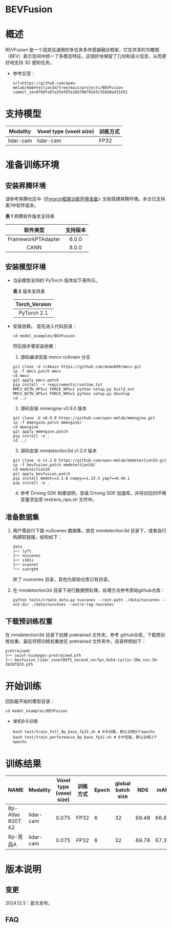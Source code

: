 # BEVFusion

# 概述

BEVFusion 是一个高效且通用的多任务多传感器融合框架，它在共享的鸟瞰图（BEV）表示空间中统一了多模态特征，这很好地保留了几何和语义信息，从而更好地支持 3D 感知任务。

- 参考实现：

  ```
  url=https://github.com/open-mmlab/mmdetection3d/tree/main/projects/BEVFusion
  commit_id=0f9dfa97a35ef87e16b700742d3c358d0ad15452
  ```

# 支持模型

| Modality  | Voxel type (voxel size) | 训练方式 |
|-----------|-------------------------|------|
| lidar-cam | lidar-cam               | FP32 |

# 准备训练环境
## 安装昇腾环境
请参考昇腾社区中《[Pytorch框架训练环境准备](https://www.hiascend.com/document/detail/zh/ModelZoo/pytorchframework/ptes)》文档搭建昇腾环境。本仓已支持表1中软件版本。
  
  **表 1**  昇腾软件版本支持表

  |        软件类型        |   支持版本   |
  |:------------------:|:--------:|
  | FrameworkPTAdapter | 6.0.0  |
  |       CANN         | 8.0.0  |

## 安装模型环境
- 当前模型支持的 PyTorch 版本如下表所示。

  **表 2**  版本支持表

  | Torch_Version |
  |:-------------:|
  |  PyTorch 2.1  |


- 安装依赖。
  首先进入代码目录：

  ```
  cd model_examples/BEVFusion
  ```

  然后按步骤安装依赖：

  1. 源码编译安装 mmcv rc4main 分支

  ```
  git clone -b rc4main https://github.com/momo609/mmcv.git
  cp -f mmcv.patch mmcv
  cd mmcv
  git apply mmcv.patch
  pip install -r requirements/runtime.txt
  MMCV_WITH_OPS=1 FORCE_NPU=1 python setup.py build_ext
  MMCV_WITH_OPS=1 FORCE_NPU=1 python setup.py develop
  cd ../
  ```

  2. 源码安装 mmengine v0.9.0 版本

  ```
  git clone -b v0.9.0 https://github.com/open-mmlab/mmengine.git
  cp -f mmengine.patch mmengine/
  cd mmengine
  git apply mmengine.patch
  pip install -e .
  cd ../
  ```

  3. 源码安装 mmdetection3d v1.2.0 版本

  ```
  git clone -b v1.2.0 https://github.com/open-mmlab/mmdetection3d.git
  cp -f bevfusion.patch mmdetection3d/
  cd mmdetection3d
  git apply bevfusion.patch
  pip install mmdet==3.1.0 numpy==1.23.5 yapf==0.40.1
  pip install -e .
  ```
  
  4. 参考 Driving SDK 构建说明，安装 Driving SDK 加速库，并将对应的环境变量添加至 test/env_npu.sh 文件中。

## 准备数据集

1. 用户需自行下载 nuScenes 数据集，放在 mmdetection3d 目录下，或者自行构建软链接，结构如下：

   ```
   data
   ├── lyft
   ├── nuscenes
   ├── s3dis
   ├── scannet
   └── sunrgbd
   ```

   除了 nuscenes 目录，其他为原始仓库已有目录。
2. 在 mmdetection3d 目录下进行数据预处理，处理方法参考原始github仓库：

   ```
   python tools/create_data.py nuscenes --root-path ./data/nuscenes --out-dir ./data/nuscenes --extra-tag nuscenes
   ```

## 下载预训练权重

在 mmdetection3d 目录下创建 pretrained 文件夹，参考 github仓库，下载预训练权重。最后将预训练权重放在 pretrained 文件夹中，目录样例如下：

```
pretrained/
├── swint-nuimages-pretrained.pth
├── bevfusion_lidar_voxel0075_second_secfpn_8xb4-cyclic-20e_nus-3d-2628f933.pth
```

# 开始训练

回到最开始的模型目录：

```
cd model_examples/BEVFusion
```

- 单机8卡训练

  ```shell
  bash test/train_full_8p_base_fp32.sh # 8卡训练，默认训练6个epochs
  bash test/train_performance_8p_base_fp32.sh # 8卡性能，默认训练1个epochs
  ```

# 训练结果

| NAME             | Modality  | Voxel type (voxel size) | 训练方式 | Epoch | global batch size | NDS   | mAP   | FPS   |
|------------------|-----------|-------------------------|------|-------|-------|-------|-------|-------|
| 8p-Atlas 800T A2 | lidar-cam | 0.075                   | FP32 | 6     | 32 | 69.48 | 66.6  | 19.42 |
| 8p-竞品A           | lidar-cam | 0.075                   | FP32 | 6     | 32 | 69.78 | 67.36 | 22.54 |

# 版本说明

## 变更

2024.12.5：首次发布。

## FAQ
